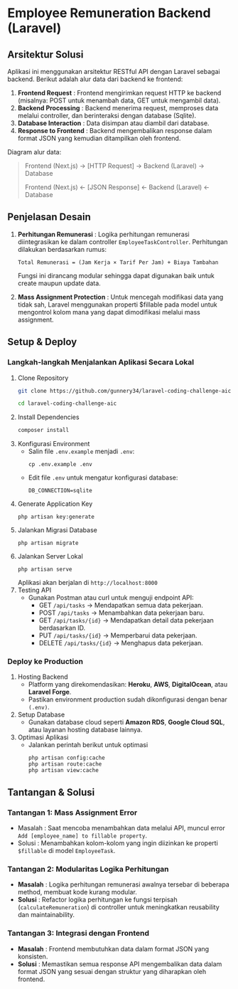 # Employee Remuneration Backend (Laravel)

## Arsitektur Solusi
Aplikasi ini menggunakan arsitektur RESTful API dengan Laravel sebagai backend. Berikut adalah alur data dari backend ke frontend:
1. **Frontend Request** : Frontend mengirimkan request HTTP ke backend (misalnya: POST untuk menambah data, GET untuk mengambil data).
2. **Backend Processing** : Backend menerima request, memproses data melalui controller, dan berinteraksi dengan database (Sqlite).
3. **Database Interaction** : Data disimpan atau diambil dari database.
4. **Response to Frontend** : Backend mengembalikan response dalam format JSON yang kemudian ditampilkan oleh frontend.

Diagram alur data:
> Frontend (Next.js) → [HTTP Request] → Backend (Laravel) → Database
>
> Frontend (Next.js) ← [JSON Response] ← Backend (Laravel) ← Database

## Penjelasan Desain
1. **Perhitungan Remunerasi** : Logika perhitungan remunerasi diintegrasikan ke dalam controller `EmployeeTaskController`. Perhitungan dilakukan berdasarkan rumus:
    
    `Total Remunerasi = (Jam Kerja × Tarif Per Jam) + Biaya Tambahan`
    
    Fungsi ini dirancang modular sehingga dapat digunakan baik untuk create maupun update data.

2. **Mass Assignment Protection** : Untuk mencegah modifikasi data yang tidak sah, Laravel menggunakan properti $fillable pada model untuk mengontrol kolom mana yang dapat dimodifikasi melalui mass assignment.

## Setup & Deploy
### Langkah-langkah Menjalankan Aplikasi Secara Lokal
1. Clone Repository
    ```bash
    git clone https://github.com/gunnery34/laravel-coding-challenge-aic

    cd laravel-coding-challenge-aic

    ```
2. Install Dependencies
    ```bash
    composer install
    ```
3. Konfigurasi Environment
    - Salin file `.env.example` menjadi `.env`:
        ```
        cp .env.example .env
        ```
    - Edit file `.env` untuk mengatur konfigurasi database:
        ```
        DB_CONNECTION=sqlite
        ````
4. Generate Application Key
    ```
    php artisan key:generate
    ```
5. Jalankan Migrasi Database
    ```
    php artisan migrate
    ```
6. Jalankan Server Lokal
    ```
    php artisan serve
    ```
    Aplikasi akan berjalan di `http://localhost:8000`
7. Testing API
    - Gunakan Postman atau curl untuk menguji endpoint API:
        - GET `/api/tasks` → Mendapatkan semua data pekerjaan.
        - POST `/api/tasks` → Menambahkan data pekerjaan baru.
        - GET `/api/tasks/{id}` → Mendapatkan detail data pekerjaan berdasarkan ID.
        - PUT `/api/tasks/{id}` → Memperbarui data pekerjaan.
        - DELETE `/api/tasks/{id}` → Menghapus data pekerjaan.

### Deploy ke Production
1. Hosting Backend
    - Platform yang direkomendasikan: **Heroku**, **AWS**, **DigitalOcean**, atau **Laravel Forge**.
    - Pastikan environment production sudah dikonfigurasi dengan benar `(.env)`.
2. Setup Database
    - Gunakan database cloud seperti **Amazon RDS**, **Google Cloud SQL**, atau layanan hosting database lainnya.
3. Optimasi Aplikasi
    - Jalankan perintah berikut untuk optimasi
        ```
        php artisan config:cache
        php artisan route:cache
        php artisan view:cache
        ```


## Tantangan & Solusi
### Tantangan 1: Mass Assignment Error
- Masalah : Saat mencoba menambahkan data melalui API, muncul error `Add [employee_name] to fillable property`.
- Solusi : Menambahkan kolom-kolom yang ingin diizinkan ke properti `$fillable` di model `EmployeeTask`.

### Tantangan 2: Modularitas Logika Perhitungan
- **Masalah** : Logika perhitungan remunerasi awalnya tersebar di beberapa method, membuat kode kurang modular.
- **Solusi** : Refactor logika perhitungan ke fungsi terpisah (`calculateRemuneration`) di controller untuk meningkatkan reusability dan maintainability.

### Tantangan 3: Integrasi dengan Frontend
- **Masalah** : Frontend membutuhkan data dalam format JSON yang konsisten.
- **Solusi** : Memastikan semua response API mengembalikan data dalam format JSON yang sesuai dengan struktur yang diharapkan oleh frontend.
